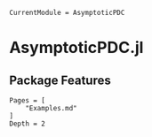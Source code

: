 ```@meta
CurrentModule = AsymptoticPDC
```

# AsymptoticPDC.jl

## Package Features

```@contents
Pages = [
    "Examples.md"
]
Depth = 2
```